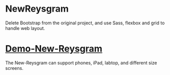 # NewReysgram
Delete Bootstrap from the original project, and use Sass, flexbox and grid to handle web layout.
# <a href="https://reysgramnew.000webhostapp.com/" target="_blank">Demo-New-Reysgram</a>

The New-Reysgram can support phones, iPad, labtop, and different size screens.
